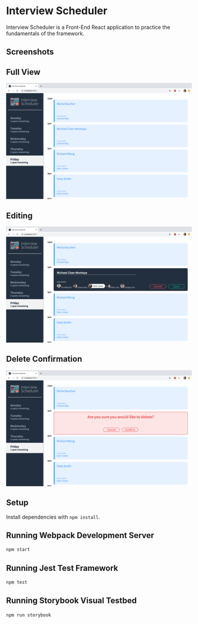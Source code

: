 # Interview Scheduler

Interview Scheduler is a Front-End React application to practice the fundamentals of the framework.

## Screenshots

## Full View

!["Screenshot of URLs page"](https://github.com/martaluiz/scheduler/blob/master/docs/urls-page1.png?raw=true)

## Editing

!["Screenshot of URLs page"](https://github.com/martaluiz/scheduler/blob/master/docs/urls-page2.png?raw=true)

## Delete Confirmation

!["Screenshot of URLs page"](https://github.com/martaluiz/scheduler/blob/master/docs/urls-page3.png?raw=true)


## Setup

Install dependencies with `npm install`.

## Running Webpack Development Server

```sh
npm start
```

## Running Jest Test Framework

```sh
npm test
```

## Running Storybook Visual Testbed

```sh
npm run storybook
```
